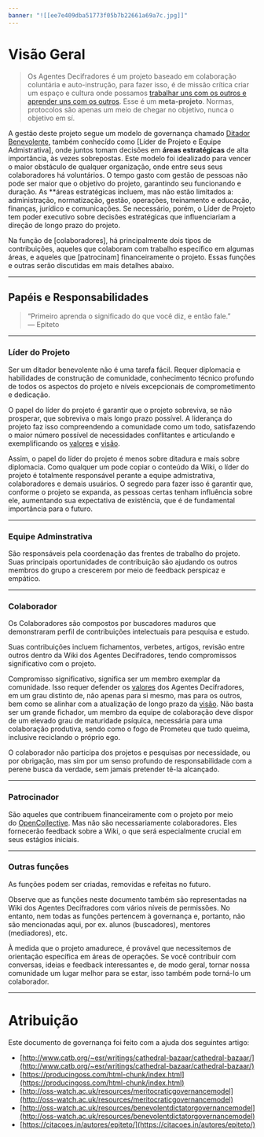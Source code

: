 ```yaml
---
banner: "![[ee7e409dba51773f05b7b22661a69a7c.jpg]]"
---
```




# Visão Geral

> Os Agentes Decifradores é um projeto baseado em colaboração coluntária e auto-instrução, para fazer isso, é de missão crítica criar um espaço e cultura onde possamos [trabalhar uns com os outros e aprender uns com os outros](http://agentesdecifradores.net/Governanca/Codigo-de-Conduta). Esse é um **meta-projeto**. Normas, protocolos são apenas um meio de chegar no objetivo, nunca o objetivo em sí.

A gestão deste projeto segue um modelo de governança chamado [Ditador Benevolente](http://oss-watch.ac.uk/resources/benevolentdictatorgovernancemodel), também conhecído como [Líder de Projeto e Equipe Admistrativa], onde juntos tomam decisões em **áreas estratégicas** de alta importância, às vezes sobrepostas. Este modelo foi idealizado para vencer o maior obstáculo de qualquer organização, onde entre seus seus colaboradores há voluntários. O tempo gasto com gestão de pessoas não pode ser maior que o objetivo do projeto, garantindo seu funcionando e duração. As **áreas estratégicas incluem, mas não estão limitados a: administração, normatização, gestão, operações, treinamento e educação, finanças, jurídico e comunicações. Se necessário, porém, o Líder de Projeto tem poder executivo sobre decisões estratégicas que influenciariam a direção de longo prazo do projeto.

Na função de [colaboradores], há principalmente dois tipos de contribuições, aqueles que colaboram com trabalho específico em algumas áreas, e aqueles que [patrocinam] financeiramente o projeto. Essas funções e outras serão discutidas em mais detalhes abaixo.

---
## Papéis e Responsabilidades

> “Primeiro aprenda o significado do que você diz, e então fale.”  
> — Epiteto

---
### Líder do Projeto

Ser um ditador benevolente não é uma tarefa fácil. Requer diplomacia e habilidades de construção de comunidade, conhecimento técnico profundo de todos os aspectos do projeto e níveis excepcionais de comprometimento e dedicação.

O papel do líder do projeto é garantir que o projeto sobreviva, se não prosperar, que sobreviva o mais longo prazo possível. A liderança do projeto faz isso compreendendo a comunidade como um todo, satisfazendo o maior número possível de necessidades conflitantes e articulando e exemplificando os [valores](Código%20de%20Conduta.md) e [visão](Visão.md).

Assim, o papel do líder do projeto é menos sobre ditadura e mais sobre diplomacia. Como qualquer um pode copiar o conteúdo da Wiki, o líder do projeto é totalmente responsável perante a equipe admistrativa, colaboradores e demais usuários. O segredo para fazer isso é garantir que, conforme o projeto se expanda, as pessoas certas tenham influência sobre ele, aumentando sua expectativa de existência, que é de fundamental importância para o futuro.

---
### Equipe Adminstrativa

São responsáveis pela coordenação das frentes de trabalho do projeto. Suas principais oportunidades de contribuição são ajudando os outros membros do grupo a crescerem por meio de feedback perspicaz e empático.

---
### Colaborador

Os Colaboradores são compostos por buscadores maduros que demonstraram perfil de contribuições intelectuais para pesquisa e estudo.

Suas contribuições incluem fichamentos, verbetes, artigos, revisão entre outros dentro da Wiki dos Agentes Decifradores, tendo compromissos significativo com o projeto.

Compromisso significativo, significa ser um membro exemplar da comunidade. Isso requer defender os [valores](Código%20de%20Conduta.md) dos Agentes Decifradores, em um grau distinto de, não apenas para si mesmo, mas para os outros, bem como se alinhar com a atualização de longo prazo da [visão](Visão.md). Não basta ser um grande fichador, um membro da equipe de colaboração deve dispor de um elevado grau de maturidade psíquica, necessária para uma colaboração produtiva, sendo como o fogo de Prometeu que tudo queima, inclusive reciclando o próprio ego.

O colaborador não participa dos projetos e pesquisas por necessidade, ou por obrigação, mas sim por um senso profundo de responsabilidade com a perene busca da verdade, sem jamais pretender tê-la alcançado.

---
### Patrocinador

São aqueles que contribuem financeiramente com o projeto por meio do [OpenCollective](https://opencollective.com/xxx). Mas não são necessariamente colaboradores. Eles fornecerão feedback sobre a Wiki, o que será especialmente crucial em seus estágios iniciais.

---
### Outras funções

As funções podem ser criadas, removidas e refeitas no futuro.

Observe que as funções neste documento também são representadas na Wiki dos Agentes Decifradores com vários níveis de permissões. No entanto, nem todas as funções pertencem à governança e, portanto, não são mencionadas aqui, por ex. alunos (buscadores), mentores (mediadores), etc.

À medida que o projeto amadurece, é provável que necessitemos de orientação específica em áreas de operações. Se você contribuir com conversas, ideias e feedback interessantes e, de modo geral, tornar nossa comunidade um lugar melhor para se estar, isso também pode torná-lo um colaborador.

---
# Atribuição

Este documento de governança foi feito com a ajuda dos seguintes artigo:

-   [http://www.catb.org/~esr/writings/cathedral-bazaar/cathedral-bazaar/](http://www.catb.org/~esr/writings/cathedral-bazaar/cathedral-bazaar/)
-   [https://producingoss.com/html-chunk/index.html](https://producingoss.com/html-chunk/index.html)
-   [http://oss-watch.ac.uk/resources/meritocraticgovernancemodel](http://oss-watch.ac.uk/resources/meritocraticgovernancemodel)
-   [http://oss-watch.ac.uk/resources/benevolentdictatorgovernancemodel](http://oss-watch.ac.uk/resources/benevolentdictatorgovernancemodel)
-   [https://citacoes.in/autores/epiteto/](https://citacoes.in/autores/epiteto/)